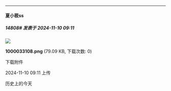 ﻿
*****

####  夏小筱ss  
##### 14808#       发表于 2024-11-10 09:11

<img src="https://img.saraba1st.com/forum/202411/10/091108trq1qim2or8mmwp3.png" referrerpolicy="no-referrer">

<strong>1000033108.png</strong> (79.09 KB, 下载次数: 0)

下载附件

2024-11-10 09:11 上传

历史上的今天

